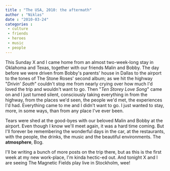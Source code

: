 ```yaml
---
title : "The USA, 2010: the aftermath"
author : "Niklas"
date : "2010-03-24"
categories : 
 - culture
 - friends
 - heroes
 - music
 - people
---
```


This Sunday X and I came home from an almost two-week-long stay in Oklahoma and Texas, together with our friends Malin and Bobby. The day before we were driven from Bobby's parents' house in Dallas to the airport to the tones of The Stone Roses' second album; as we hit the highway "_Drivin' South_" couldn't stop me from nearly crying over how much I'd loved the trip and wouldn't want to go. Then "_Ten Storey Love Song_" came on and I just turned silent, consciously taking everything in from the highway, from the places we'd seen, the people we'd met, the experiences I'd had. Everything came to me and I didn't want to go. I just wanted to stay, more, in some ways, than from any place I've ever been.

Tears were shed at the good-byes with our beloved Malin and Bobby at the airport. Even though I know we'll meet again, it was a hard time coming. But I'll forever be remembering the wonderful days in the car, at the restaurants, with the people, the drinks, the music and the beautiful environments. The **atmosphere**, Bog.

I'll be writing a bunch of more posts on the trip there, but as this is the first week at my new work-place, I'm kinda hectic-ed out. And tonight X and I are seeing The Magnetic Fields play live in Stockholm, wee!
